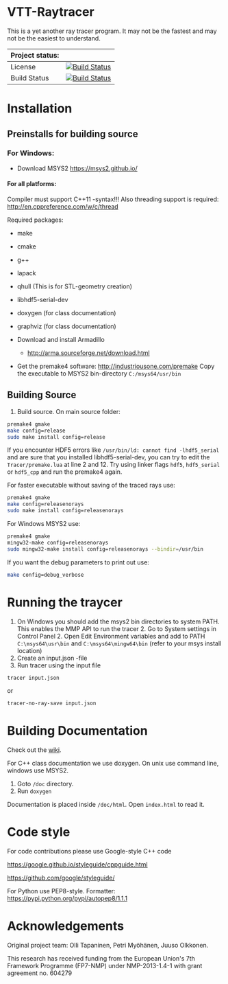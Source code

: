 # VTT-Raytracer

This is a yet another ray tracer program. It may not be the fastest and may not be the easiest to understand.

|  Project status:  |    |
| ------------- | ------------- |
| License | [![Build Status](https://img.shields.io/badge/license-Apache%20License%2C%20Version%202.0-blue.svg)](https://github.com/ollitapa/VTT-Raytracer/blob/master/LICENSE)  |
| Build Status | [![Build Status](https://travis-ci.org/ollitapa/VTT-Raytracer.svg?branch=master)](https://travis-ci.org/ollitapa/VTT-Raytracer)  |



# Installation

## Preinstalls for building source

### For Windows:

* Download MSYS2
https://msys2.github.io/

#### For all platforms:

Compiler must support C++11 -syntax!!! Also threading support is required:
http://en.cppreference.com/w/c/thread


Required packages:

   * make
   * cmake
   * g++
   * lapack
   * qhull (This is for STL-geometry creation)
   * libhdf5-serial-dev
   * doxygen (for class documentation)
   * graphviz (for class documentation)


   * Download and install Armadillo
      * http://arma.sourceforge.net/download.html
   * Get the premake4 software: http://industriousone.com/premake Copy the executable to MSYS2 bin-directory `C:/msys64/usr/bin`

## Building Source

1. Build source. On main source folder:

```bash
premake4 gmake
make config=release
sudo make install config=release
```

If you encounter HDF5 errors like ```/usr/bin/ld: cannot find -lhdf5_serial``` and are sure that you installed libhdf5-serial-dev, you can try to edit the  ```Tracer/premake.lua``` at line 2 and 12. Try using linker flags ```hdf5```, ```hdf5_serial``` or ```hdf5_cpp``` and run the premake4 again.

For faster executable without saving of the traced rays use:
```bash
premake4 gmake
make config=releasenorays
sudo make install config=releasenorays
```
For Windows MSYS2 use:
```bash
premake4 gmake
mingw32-make config=releasenorays
sudo mingw32-make install config=releasenorays --bindir=/usr/bin
```

If you want the debug parameters to print out use:

```bash
make config=debug_verbose
```

# Running the traycer

1. On Windows you should add the msys2 bin directories to system PATH. This enables the MMP API to run the tracer
   2. Go to System settings in Control Panel
   2. Open Edit Environment variables and add to PATH ```C:\msys64\usr\bin``` and ```C:\msys64\mingw64\bin``` (refer to your msys install location)
1. Create an input.json -file
1. Run tracer using the input file

```bash
tracer input.json
```
or
```bash
tracer-no-ray-save input.json
```

# Building Documentation

Check out the [wiki](https://github.com/ollitapa/VTT-Raytracer/wiki
).

For C++ class documentation we use doxygen.
On unix use command line, windows use MSYS2.

1. Goto `/doc` directory.
1. Run `doxygen`

Documentation is placed inside `/doc/html`. Open `index.html` to read it.


# Code style

For code contributions please use Google-style C++ code

https://google.github.io/styleguide/cppguide.html

https://github.com/google/styleguide/

For Python use PEP8-style. Formatter:
https://pypi.python.org/pypi/autopep8/1.1.1



# Acknowledgements

Original project team: Olli Tapaninen, Petri Myöhänen, Juuso Olkkonen.

This research has received funding from the European Union's 7th Framework Programme (FP7-NMP) under NMP-2013-1.4-1 with grant agreement no. 604279
